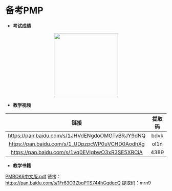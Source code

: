 # 备考PMP

- **考试成绩**

<div align="center">
  <kbd><img src="https://raw.githubusercontent.com/xxlllq/pmp/master/result.jpg" width=200 />
    </kbd>
   </div>

- **教学视频**

|                       链接                      | 提取码 |
|:-----------------------------------------------:|:------:|
| https://pan.baidu.com/s/1JHVdENgdoOMGTvBRJY9dNQ |  bdvk  |
| https://pan.baidu.com/s/1_UDpzpcWP0uVCHD0AodhXg |  ol1n  |
| https://pan.baidu.com/s/1vq0EVIgbwO3xR3SE5XRCiA |  4389  |

- **教学书籍**

[PMBOK6中文版.pdf](https://pan.baidu.com/s/1Fr63O3ZbqPTS744hGqdqcQ)
链接：https://pan.baidu.com/s/1Fr63O3ZbqPTS744hGqdqcQ 
提取码：mrn9 

